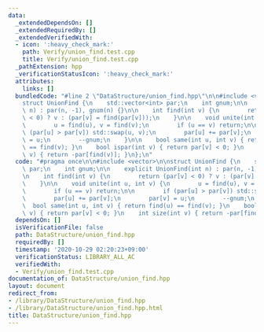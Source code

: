 ```yaml
---
data:
  _extendedDependsOn: []
  _extendedRequiredBy: []
  _extendedVerifiedWith:
  - icon: ':heavy_check_mark:'
    path: Verify/union_find.test.cpp
    title: Verify/union_find.test.cpp
  _pathExtension: hpp
  _verificationStatusIcon: ':heavy_check_mark:'
  attributes:
    links: []
  bundledCode: "#line 2 \"DataStructure/union_find.hpp\"\n\n#include <vector>\n\n\
    struct UnionFind {\n    std::vector<int> par;\n    int gnum;\n\n    explicit UnionFind(int\
    \ n) : par(n, -1), gnum(n) {}\n\n    int find(int v) {\n        return (par[v]\
    \ < 0) ? v : (par[v] = find(par[v]));\n    }\n\n    void unite(int u, int v) {\n\
    \        u = find(u), v = find(v);\n        if (u == v) return;\n\n        if\
    \ (par[u] > par[v]) std::swap(u, v);\n        par[u] += par[v];\n        par[v]\
    \ = u;\n        --gnum;\n    }\n\n    bool same(int u, int v) { return find(u)\
    \ == find(v); }\n    bool ispar(int v) { return par[v] < 0; }\n    int size(int\
    \ v) { return -par[find(v)]; }\n};\n"
  code: "#pragma once\n\n#include <vector>\n\nstruct UnionFind {\n    std::vector<int>\
    \ par;\n    int gnum;\n\n    explicit UnionFind(int n) : par(n, -1), gnum(n) {}\n\
    \n    int find(int v) {\n        return (par[v] < 0) ? v : (par[v] = find(par[v]));\n\
    \    }\n\n    void unite(int u, int v) {\n        u = find(u), v = find(v);\n\
    \        if (u == v) return;\n\n        if (par[u] > par[v]) std::swap(u, v);\n\
    \        par[u] += par[v];\n        par[v] = u;\n        --gnum;\n    }\n\n  \
    \  bool same(int u, int v) { return find(u) == find(v); }\n    bool ispar(int\
    \ v) { return par[v] < 0; }\n    int size(int v) { return -par[find(v)]; }\n};\n"
  dependsOn: []
  isVerificationFile: false
  path: DataStructure/union_find.hpp
  requiredBy: []
  timestamp: '2020-10-29 02:20:23+09:00'
  verificationStatus: LIBRARY_ALL_AC
  verifiedWith:
  - Verify/union_find.test.cpp
documentation_of: DataStructure/union_find.hpp
layout: document
redirect_from:
- /library/DataStructure/union_find.hpp
- /library/DataStructure/union_find.hpp.html
title: DataStructure/union_find.hpp
---
```

